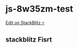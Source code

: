 # js-8w35zm-test

[Edit on StackBlitz ⚡️](https://stackblitz.com/edit/js-8w35zm)

## stackblitz Fisrt
